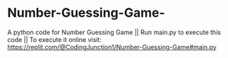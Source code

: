 # Number-Guessing-Game-
A python code for Number Guessing Game || Run main.py to execute this code || To execute it online visit: https://replit.com/@CodingJunction1/Number-Guessing-Game#main.py
